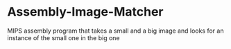 # Assembly-Image-Matcher
MIPS assembly program that takes a small and a big image and looks for an instance of the small one in the big one
